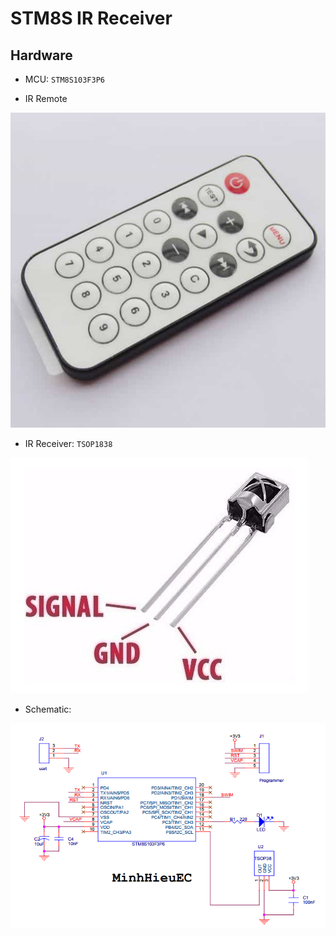 # STM8S IR Receiver


## Hardware

- MCU: `STM8S103F3P6`

- IR Remote

![IR Remote](docs/remote.jpg)

- IR Receiver: `TSOP1838`

![IR Remote](docs/tsop1838.jpg)

- Schematic:

![IR Remote](docs/schematic.png)

